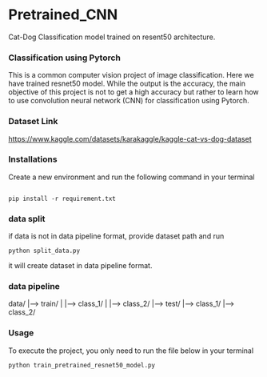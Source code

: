 # Pretrained_CNN
Cat-Dog Classification model trained on resent50 architecture. 

### Classification using Pytorch

This is a common computer vision project of image classification. Here we have trained resnet50 model. While the output is the accuracy, the main objective of this project is not to get a high accuracy but rather to learn how to use convolution neural network (CNN) for classification using Pytorch.

### Dataset Link
https://www.kaggle.com/datasets/karakaggle/kaggle-cat-vs-dog-dataset

### Installations

Create a new environment and run the following command in your terminal
```

pip install -r requirement.txt

```
### data split

if data is not in data pipeline format, provide dataset path and run 
```
python split_data.py 
```
it will create dataset in data pipeline format.

### data pipeline

data/
  |--> train/
  |     |--> class_1/
  |     |--> class_2/
  |--> test/
        |--> class_1/
        |--> class_2/
### Usage

To execute the project, you only need to run the file below in your terminal

```
python train_pretrained_resnet50_model.py
```

